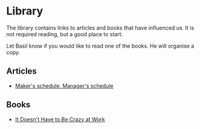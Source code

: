 # Library

The library contains links to articles and books that have influenced us.
It is not required reading, but a good place to start.

Let Basil know if you would like to read one of the books. He will organise a copy.

## Articles
* [Maker's schedule, Manager's schedule](http://www.paulgraham.com/makersschedule.html)

## Books
* [It Doesn't Have to Be Crazy at Work](https://basecamp.com/books/calm)